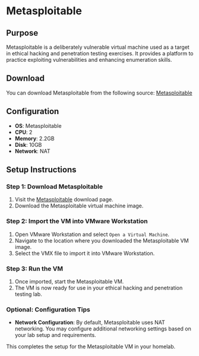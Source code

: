 # Metasploitable

## Purpose
Metasploitable is a deliberately vulnerable virtual machine used as a target in ethical hacking and penetration testing exercises. It provides a platform to practice exploiting vulnerabilities and enhancing enumeration skills.

## Download
You can download Metasploitable from the following source: [Metasploitable](https://sourceforge.net/projects/metasploitable/)

## Configuration

- **OS**: Metasploitable
- **CPU**: 2
- **Memory**: 2.2GB
- **Disk**: 10GB
- **Network**: NAT

## Setup Instructions

### Step 1: Download Metasploitable

1. Visit the [Metasploitable](https://sourceforge.net/projects/metasploitable/) download page.
2. Download the Metasploitable virtual machine image.

### Step 2: Import the VM into VMware Workstation

1. Open VMware Workstation and select `Open a Virtual Machine`.
2. Navigate to the location where you downloaded the Metasploitable VM image.
3. Select the VMX file to import it into VMware Workstation.

### Step 3: Run the VM

1. Once imported, start the Metasploitable VM.
2. The VM is now ready for use in your ethical hacking and penetration testing lab.

### Optional: Configuration Tips

- **Network Configuration**: By default, Metasploitable uses NAT networking. You may configure additional networking settings based on your lab setup and requirements.

This completes the setup for the Metasploitable VM in your homelab.
